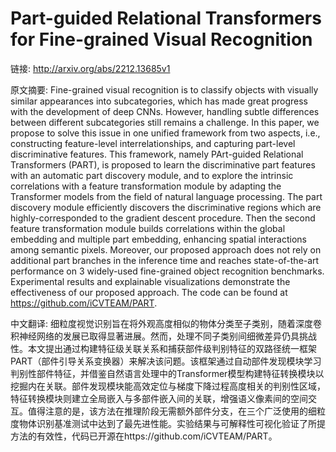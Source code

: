 # Part-guided Relational Transformers for Fine-grained Visual Recognition

链接: http://arxiv.org/abs/2212.13685v1

原文摘要:
Fine-grained visual recognition is to classify objects with visually similar
appearances into subcategories, which has made great progress with the
development of deep CNNs. However, handling subtle differences between
different subcategories still remains a challenge. In this paper, we propose to
solve this issue in one unified framework from two aspects, i.e., constructing
feature-level interrelationships, and capturing part-level discriminative
features. This framework, namely PArt-guided Relational Transformers (PART), is
proposed to learn the discriminative part features with an automatic part
discovery module, and to explore the intrinsic correlations with a feature
transformation module by adapting the Transformer models from the field of
natural language processing. The part discovery module efficiently discovers
the discriminative regions which are highly-corresponded to the gradient
descent procedure. Then the second feature transformation module builds
correlations within the global embedding and multiple part embedding, enhancing
spatial interactions among semantic pixels. Moreover, our proposed approach
does not rely on additional part branches in the inference time and reaches
state-of-the-art performance on 3 widely-used fine-grained object recognition
benchmarks. Experimental results and explainable visualizations demonstrate the
effectiveness of our proposed approach. The code can be found at
https://github.com/iCVTEAM/PART.

中文翻译:
细粒度视觉识别旨在将外观高度相似的物体分类至子类别，随着深度卷积神经网络的发展已取得显著进展。然而，处理不同子类别间细微差异仍具挑战性。本文提出通过构建特征级关联关系和捕获部件级判别特征的双路径统一框架PART（部件引导关系变换器）来解决该问题。该框架通过自动部件发现模块学习判别性部件特征，并借鉴自然语言处理中的Transformer模型构建特征转换模块以挖掘内在关联。部件发现模块能高效定位与梯度下降过程高度相关的判别性区域，特征转换模块则建立全局嵌入与多部件嵌入间的关联，增强语义像素间的空间交互。值得注意的是，该方法在推理阶段无需额外部件分支，在三个广泛使用的细粒度物体识别基准测试中达到了最先进性能。实验结果与可解释性可视化验证了所提方法的有效性，代码已开源在https://github.com/iCVTEAM/PART。
